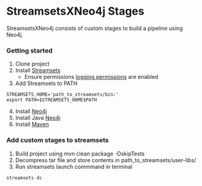 # StreamsetsXNeo4j Stages
StreamsetsXNeo4j consists of custom stages to build a pipeline using Neo4j.

### Getting started

1. Clone project
2. Install [Streamsets](https://streamsets.com/getting-started/download-install-data-collector/)
    - Ensure permissions [logging permissions](https://docs.streamsets.com/portal/#datacollector/latest/help/datacollector/UserGuide/Configuration/CustomStageLibraries.html) are enabled
3. Add Streamsets to PATH
```
STREAMSETS_HOME='path_to_streamsets/bin:'
export PATH=$STREAMSETS_HOME$PATH
```
4. Install [Neo4j](https://neo4j.com/download/)
5. Install Java [Neo4j](https://neo4j.com/download/)
6. Install [Maven](https://maven.apache.org/guides/getting-started/maven-in-five-minutes.html)

### Add custom stages to streamsets
1. Build project using mvn clean package -DskipTests 
2. Decompress tar file and store contents in path_to_streamsets/user-libs/
3. Run streamsets launch commmand in terminal
```
streamsets dc

```


